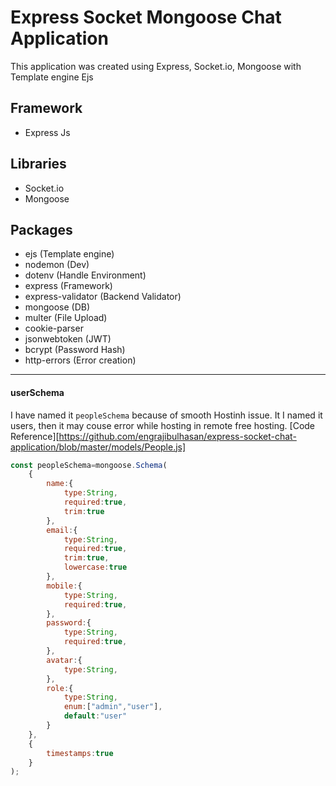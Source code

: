 # Express Socket Mongoose Chat Application
This application was created using Express, Socket.io, Mongoose with Template engine Ejs 


## Framework
- Express Js

## Libraries
- Socket.io
- Mongoose

## Packages
- ejs (Template engine)
- nodemon (Dev)
- dotenv (Handle Environment)
- express (Framework)
- express-validator (Backend Validator)
- mongoose (DB)
- multer (File Upload)
- cookie-parser
- jsonwebtoken (JWT)
- bcrypt (Password Hash)
- http-errors (Error creation)

----

#### userSchema

I have named it ```peopleSchema``` because of smooth Hostinh issue. It I named it users, then it may couse error while hosting in remote free hosting.
[Code Reference][https://github.com/engrajibulhasan/express-socket-chat-application/blob/master/models/People.js] 
```javascript
const peopleSchema=mongoose.Schema(
    {
        name:{
            type:String,
            required:true,
            trim:true
        },
        email:{
            type:String,
            required:true,
            trim:true,
            lowercase:true
        },
        mobile:{
            type:String,
            required:true,
        },
        password:{
            type:String,
            required:true,
        },
        avatar:{
            type:String,
        },
        role:{
            type:String,
            enum:["admin","user"],
            default:"user"
        }
    },
    {
        timestamps:true
    }
);
```



